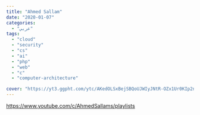 ```yaml
---
title: "Ahmed Sallam"
date: "2020-01-07"
categories:
  - "عربي"
tags:
  - "cloud"
  - "security"
  - "cs"
  - "ai"
  - "php"
  - "web"
  - "c"
  - "computer-architecture"

cover: "https://yt3.ggpht.com/ytc/AKedOLSxBejSBQoUJWIyJNtR-OZx1Ur0KIp2nHA6qYMpEw=s88-c-k-c0x00ffffff-no-rj"
---
```


https://www.youtube.com/c/AhmedSallams/playlists
